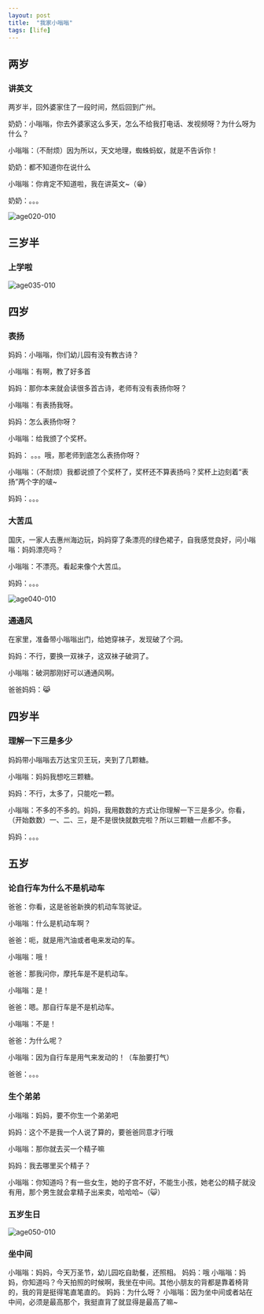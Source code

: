```yaml
---
layout: post
title:  "我家小嗡嗡"
tags: [life]
---
```


## 两岁

### 讲英文

两岁半，回外婆家住了一段时间，然后回到广州。

奶奶：小嗡嗡，你去外婆家这么多天，怎么不给我打电话、发视频呀？为什么呀为什么？

小嗡嗡：（不耐烦）因为所以，天文地理，蜘蛛蚂蚁，就是不告诉你！

奶奶：都不知道你在说什么

小嗡嗡：你肯定不知道啦，我在讲英文~（😁）

奶奶：。。。

![age020-010](/images/blog/2015-03-14-my-little-laura/age020-010.jpg)

## 三岁半

### 上学啦

![age035-010](/images/blog/2015-03-14-my-little-laura/age035-010.jpg)

<!--more-->

## 四岁

### 表扬

妈妈：小嗡嗡，你们幼儿园有没有教古诗？

小嗡嗡：有啊，教了好多首

妈妈：那你本来就会读很多首古诗，老师有没有表扬你呀？

小嗡嗡：有表扬我呀。

妈妈：怎么表扬你呀？

小嗡嗡：给我颁了个奖杯。

妈妈： 。。。哦，那老师到底怎么表扬你呀？

小嗡嗡：（不耐烦）我都说颁了个奖杯了，奖杯还不算表扬吗？奖杯上边刻着“表扬”两个字的啵~

妈妈：。。。

### 大苦瓜

国庆，一家人去惠州海边玩，妈妈穿了条漂亮的绿色裙子，自我感觉良好，问小嗡嗡：妈妈漂亮吗？

小嗡嗡：不漂亮。看起来像个大苦瓜。

妈妈：。。。

![age040-010](/images/blog/2015-03-14-my-little-laura/age040-010.jpg)

### 通通风

在家里，准备带小嗡嗡出门，给她穿袜子，发现破了个洞。

妈妈：不行，要换一双袜子，这双袜子破洞了。

小嗡嗡：破洞那刚好可以通通风啊。

爸爸妈妈：😹

## 四岁半

### 理解一下三是多少

妈妈带小嗡嗡去万达宝贝王玩，夹到了几颗糖。

小嗡嗡：妈妈我想吃三颗糖。

妈妈：不行，太多了，只能吃一颗。

小嗡嗡：不多的不多的。妈妈，我用数数的方式让你理解一下三是多少。你看，（开始数数）一、二、三，是不是很快就数完啦？所以三颗糖一点都不多。

妈妈：。。。

## 五岁

### 论自行车为什么不是机动车

爸爸：你看，这是爸爸新换的机动车驾驶证。

小嗡嗡：什么是机动车啊？

爸爸：呃，就是用汽油或者电来发动的车。

小嗡嗡：哦！

爸爸：那我问你，摩托车是不是机动车。

小嗡嗡：是！

爸爸：嗯。那自行车是不是机动车。

小嗡嗡：不是！

爸爸：为什么呢？

小嗡嗡：因为自行车是用气来发动的！（车胎要打气）

爸爸：。。。

### 生个弟弟

小嗡嗡：妈妈，要不你生一个弟弟吧

妈妈：这个不是我一个人说了算的，要爸爸同意才行哦

小嗡嗡：那你就去买一个精子嘛

妈妈：我去哪里买个精子？

小嗡嗡：你知道吗？有一些女生，她的子宫不好，不能生小孩，她老公的精子就没有用，那个男生就会拿精子出来卖，哈哈哈~（😺）

### 五岁生日

![age050-010](/images/blog/2015-03-14-my-little-laura/age050-010.png)

### 坐中间

小嗡嗡：妈妈，今天万圣节，幼儿园吃自助餐，还照相。
妈妈：哦
小嗡嗡：妈妈，你知道吗？今天拍照的时候啊，我坐在中间。其他小朋友的背都是靠着椅背的，我的背是挺得笔直笔直的。
妈妈：为什么呀？
小嗡嗡：因为坐中间或者站在中间，必须是最高那个，我挺直背了就显得是最高了嘛~